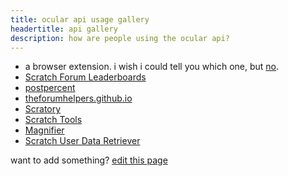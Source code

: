 ```yaml
---
title: ocular api usage gallery
headertitle: api gallery
description: how are people using the ocular api?
---
```


- a browser extension. i wish i could tell you which one, but [no](/topic/284272).
- [Scratch Forum Leaderboards](https://shefwerld.rirurin.com/post/)
- [postpercent](https://postpercent.rirurin.com/)
- [theforumhelpers.github.io](https://theforumhelpers.github.io/)
- [Scratory](https://scratory.vercel.app/)
- [Scratch Tools](https://scratchtools.edu.eu.org/)
- [Magnifier](https://magnifier.potatophant.net/)
- [Scratch User Data Retriever](https://scratch.mit.edu/discuss/topic/542409/)

want to add something? [edit this page](https://github.com/jeffalo/ocular/blob/main/content/docs/gallery.md)
